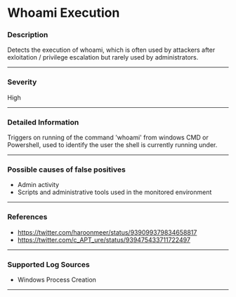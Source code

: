 # Whoami Execution
### Description

Detects the execution of whoami, which is often used by attackers after exloitation / privilege escalation but rarely used by administrators.

-------------------
### Severity

High

-------------------

### Detailed Information

Triggers on running of the command 'whoami' from windows CMD or Powershell, used to identify the user the shell is currently running under.

-------------------

### Possible causes of false positives

- Admin activity
- Scripts and administrative tools used in the monitored environment

-------------------
### References

- https://twitter.com/haroonmeer/status/939099379834658817
- https://twitter.com/c_APT_ure/status/939475433711722497

-------------------
### Supported Log Sources

- Windows Process Creation

-------------------
